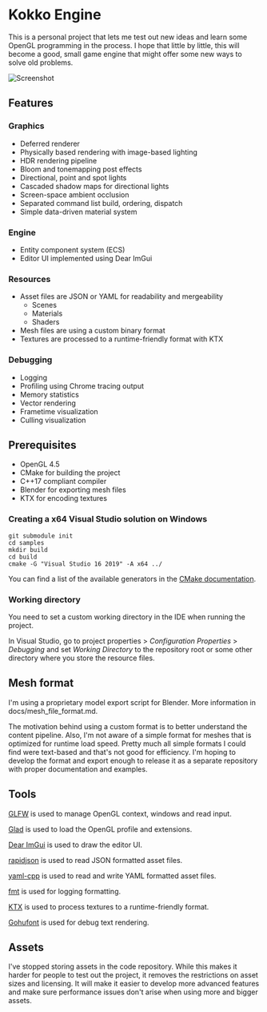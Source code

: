 # Kokko Engine

This is a personal project that lets me test out new ideas and learn some OpenGL programming in the process. I hope that little by little, this will become a good, small game engine that might offer some new ways to solve old problems.

![Screenshot](https://aleksigron.blob.core.windows.net/public/kokko-20210429.jpg)

## Features

### Graphics
- Deferred renderer
- Physically based rendering with image-based lighting
- HDR rendering pipeline
- Bloom and tonemapping post effects
- Directional, point and spot lights
- Cascaded shadow maps for directional lights
- Screen-space ambient occlusion
- Separated command list build, ordering, dispatch
- Simple data-driven material system

### Engine
- Entity component system (ECS)
- Editor UI implemented using Dear ImGui

### Resources
- Asset files are JSON or YAML for readability and mergeability
  - Scenes
  - Materials
  - Shaders
- Mesh files are using a custom binary format
- Textures are processed to a runtime-friendly format with KTX

### Debugging
- Logging
- Profiling using Chrome tracing output
- Memory statistics
- Vector rendering
- Frametime visualization
- Culling visualization

## Prerequisites
- OpenGL 4.5
- CMake for building the project
- C++17 compliant compiler
- Blender for exporting mesh files
- KTX for encoding textures

### Creating a x64 Visual Studio solution on Windows
```
git submodule init
cd samples
mkdir build
cd build
cmake -G "Visual Studio 16 2019" -A x64 ../
```

You can find a list of the available generators in the [CMake documentation](https://cmake.org/documentation/). 

### Working directory
You need to set a custom working directory in the IDE when running the project.

In Visual Studio, go to project properties > _Configuration Properties_ > _Debugging_ and set _Working Directory_ to the repository root or some other directory where you store the resource files.

## Mesh format
I'm using a proprietary model export script for Blender. More information in docs/mesh_file_format.md.

The motivation behind using a custom format is to better understand the content pipeline. Also, I'm not aware of a simple format for meshes that is optimized for runtime load speed. Pretty much all simple formats I could find were text-based and that's not good for efficiency. I'm hoping to develop the format and export enough to release it as a separate repository with proper documentation and examples.

## Tools
[GLFW](https://github.com/glfw/glfw) is used to manage OpenGL context, windows and read input.

[Glad](https://github.com/Dav1dde/glad) is used to load the OpenGL profile and extensions.

[Dear ImGui](https://github.com/ocornut/imgui) is used to draw the editor UI.

[rapidjson](https://github.com/Tencent/rapidjson) is used to read JSON formatted asset files.

[yaml-cpp](https://github.com/jbeder/yaml-cpp) is used to read and write YAML formatted asset files.

[fmt](https://github.com/fmtlib/fmt) is used for logging formatting.

[KTX](https://github.com/KhronosGroup/KTX-Software) is used to process textures to a runtime-friendly format.

[Gohufont](https://github.com/hchargois/gohufont) is used for debug text rendering.

## Assets
I've stopped storing assets in the code repository. While this makes it harder for people to test out the project, it removes the restrictions on asset sizes and licensing. It will make it easier to develop more advanced features and make sure performance issues don't arise when using more and bigger assets.
